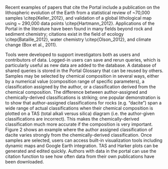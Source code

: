 Recent examples of papers that cite the Portal include a publication on the lithospheric evolution of the Earth from a statistical review of ~70,000 samples \citep{Keller_2012}, and validation of a global lithological map using ~ 290,000 data points \citep{Hartmann_2012}. Applications of the Portal in the literature have been found in many fields beyond rock and sediment chemistry; citations exist in the field of ecology \citep{Bataille_2012}, water chemistry \citep{Olson_2012}, and climate change (Box et al., 2011). 

Tools were developed to support investigators both as users and contributors of data. Logged-in users can save and rerun queries, which is particularly useful as new data are added to the database. A database of shared queries is stored in the Portal Glossary that can be reused by others. Samples may be selected by chemical composition in several ways, either by a numerical value (composition range of specific parameters), a classification assigned by the author, or a classification derived from the chemical composition. The difference between author-assigned and chemically-derived classifications is striking; one popular demonstration is to show that author-assigned classifications for rocks (e.g. “dacite”) span a wide range of actual classifications when their chemical composition is plotted on a TAS (total alkali versus silica) diagram (i.e. the author-given classifications are incorrect). This makes the chemically-derived classification much more accurate if the composition is very important. Figure 2 shows an example where the author assigned classification of dacite varies strongly from the chemically-derived classification.
Once samples are selected, users can access built-in visualization tools including dynamic maps and Google Earth integration. TAS and Harker plots can be generated and edited quickly. Authors with data in the portal can use the citation function to see how often data from their own publications have been downloaded. 

